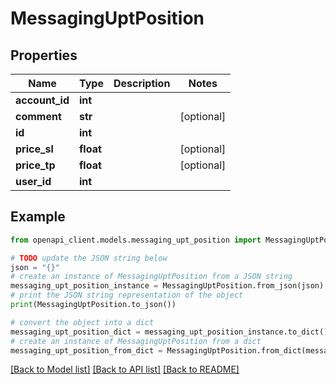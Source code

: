 # MessagingUptPosition


## Properties

Name | Type | Description | Notes
------------ | ------------- | ------------- | -------------
**account_id** | **int** |  | 
**comment** | **str** |  | [optional] 
**id** | **int** |  | 
**price_sl** | **float** |  | [optional] 
**price_tp** | **float** |  | [optional] 
**user_id** | **int** |  | 

## Example

```python
from openapi_client.models.messaging_upt_position import MessagingUptPosition

# TODO update the JSON string below
json = "{}"
# create an instance of MessagingUptPosition from a JSON string
messaging_upt_position_instance = MessagingUptPosition.from_json(json)
# print the JSON string representation of the object
print(MessagingUptPosition.to_json())

# convert the object into a dict
messaging_upt_position_dict = messaging_upt_position_instance.to_dict()
# create an instance of MessagingUptPosition from a dict
messaging_upt_position_from_dict = MessagingUptPosition.from_dict(messaging_upt_position_dict)
```
[[Back to Model list]](../README.md#documentation-for-models) [[Back to API list]](../README.md#documentation-for-api-endpoints) [[Back to README]](../README.md)


